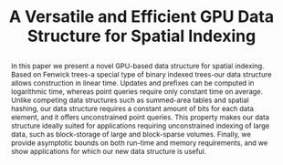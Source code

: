 ---
# this file is written in YAML http://docs.ansible.com/ansible/latest/YAMLSyntax.html
# all lines with a leading sharp are comments and will not be compiled
# longer blocks of text should start with a a leading > to escape all special characters

# URL handle for generated webpage
slug:      fenwicktree

#specifies layout to be used for page generation (do not modify)
layout:     publication

#publication title
title:      >
   A Versatile and Efficient GPU Data Structure for Spatial Indexing

#include in selected publications on front page (optional, delete line if not applicable)
display: selected

#list all publication authors in correct order
authors:
 - Jens Schneider
 - Peter Rautek

#insert publication venue (displayed on publication page)
venue:      >
   IEEE Transactions on Visualization and Computer Graphics, Vol.23, No.1 (Proceedings IEEE Scientific Visualization 2016), pp. 911-920
   
#insert short venue (displayed in box in publication list)
shortvenue: >
   IEEE Scientific Visualization 2016

#specify publication year
year:       2017

#insert abstract of publication
abstract:   >
   In this paper we present a novel GPU-based data structure for spatial indexing. Based on Fenwick trees-a special type of binary indexed trees-our data structure allows construction in linear time. Updates and prefixes can be computed in logarithmic time, whereas point queries require only constant time on average. Unlike competing data structures such as summed-area tables and spatial hashing, our data structure requires a constant amount of bits for each data element, and it offers unconstrained point queries. This property makes our data structure ideally suited for applications requiring unconstrained indexing of large data, such as block-storage of large and block-sparse volumes. Finally, we provide asymptotic bounds on both run-time and memory requirements, and we show applications for which our new data structure is useful.
   
#link to hi-res teaser image of publication (please make sure the image is wide, e.g. aspect ratio between 4:2 and 4:1) 
teaser:     './publications/2017_schneider_fenwick.jpg'

#link to smaller thumbnail image of publication (please make sure the aspect ratio is 3:2, suggested size is 150x100px)
thumbnail:  './publications/2017_schneider_thumbnail.png'

#link to publication video (optional): you can either upload the video to our website (insert local link) or host it on youtube or vimeo (in this case insert the youtube/vimeo link)
#video:      'https://www.youtube.com/watch?v=xxxxxx'

#link to publication pdf (optional)
#pdf:        './publications/2017_schneider_fenwick.pdf'

#insert citation. please format citation by inserting <br> at line breaks, &emsp; will insert a tab character to prettify the citation
citation:   >
  @article{Schneider2017Fenwick,<br>
   &emsp;author = {Schneider, Jens and Rautek, Peter},<br>
   &emsp;journal = {IEEE Transactions on Visualization and Computer Graphics},<br>
   &emsp;title = {A Versatile and Efficient GPU Data Structure for Spatial Indexing},<br>
   &emsp;year = {2017},<br>
   &emsp;volume = {23},<br>
   &emsp;number = {1},<br>
   &emsp;pages = {911-920},<br>
  }

#insert links to additional material for the publication (optional)
#links need a title, a URL and a type (this defines the link icon) which can be one of the following values: code, archive, files, slides or text (this is the default icon)
#links: 
# - title: ExampleCode
#   type:  code
#   url:   './publications/supplementary1.zip' 
# - title: ExampleSlides
#   type:  slides
#   url:   './publications/presentation.pptx' 

#don't forget the leading and trailing --- in a YAML file
---